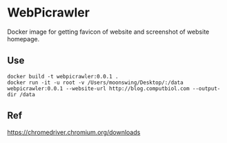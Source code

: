 # WebPicrawler

Docker image for getting favicon of website and screenshot of website homepage.


## Use

```
docker build -t webpicrawler:0.0.1 .
docker run -it -u root -v /Users/moonswing/Desktop/:/data webpicrawler:0.0.1 --website-url http://blog.computbiol.com --output-dir /data
```



## Ref

https://chromedriver.chromium.org/downloads
